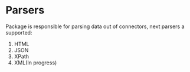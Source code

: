 # Parsers

Package is responsible for parsing data out of connectors, next parsers a supported:

1. HTML
2. JSON
3. XPath
4. XML(In progress)